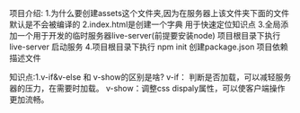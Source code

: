 项目介绍:
1.为什么要创建assets这个文件夹,因为在服务器上该文件夹下面的文件默认是不会被编译的
2.index.html是创建一个字典 用于快速定位知识点
3.全局添加一个用于开发的临时服务器live-server(前提要安装node) 项目根目录下执行 live-server 启动服务
4.项目根目录下执行 npm init 创建package.json 项目依赖描述文件

知识点:1.v-if&v-else 和 v-show的区别是啥?
v-if： 判断是否加载，可以减轻服务器的压力，在需要时加载。
v-show：调整css dispaly属性，可以使客户端操作更加流畅。
